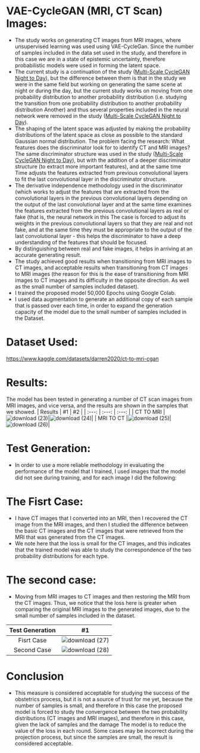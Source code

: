 # VAE-CycleGAN (MRI, CT Scan) Images:
- The study works on generating CT images from MRI images, where unsupervised learning was used using VAE-CycleGan.
Since the number of samples included in the data set used in the study, and therefore in this case we are in a state of epistemic uncertainty, therefore probabilistic models were used in forming the latent space.
- The current study is a continuation of the study ([Multi-Scale CycleGAN Night to Day](https://github.com/kaledhoshme123/Multi-Scale-CycleGAN-Night-to-Day)), but the difference between them is that in the study we were in the same field but working on generating the same scene at night or during the day, but the current study works on moving from one probability distribution to another probability distribution (i.e. studying the transition from one probability distribution to another probability distribution Another) and thus several properties included in the neural network were removed in the study ([Multi-Scale CycleGAN Night to Day](https://github.com/kaledhoshme123/Multi-Scale-CycleGAN-Night-to-Day)).
- The shaping of the latent space was adjusted by making the probability distributions of the latent space as close as possible to the standard Gaussian normal distribution.
The problem facing the research: What features does the discriminator look for to identify CT and MRI images? The same discriminator structure was used in the study ([Multi-Scale CycleGAN Night to Day](https://github.com/kaledhoshme123/Multi-Scale-CycleGAN-Night-to-Day)), but with the addition of a deeper discriminator structure (to extract more important features), and at the same time Time adjusts the features extracted from previous convolutional layers to fit the last convolutional layer in the discriminator structure.
- The derivative independence methodology used in the discriminator (which works to adjust the features that are extracted from the convolutional layers in the previous convolutional layers depending on the output of the last convolutional layer and at the same time examines the features extracted from the previous convolutional layers as real or fake (that is, the neural network in this The case is forced to adjust its weights in the previous convolutional layers so that they are real and not fake, and at the same time they must be appropriate to the output of the last convolutional layer - this helps the discriminator to have a deep understanding of the features that should be focused.
- By distinguishing between real and fake images, it helps in arriving at an accurate generating result.
- The study achieved good results when transitioning from MRI images to CT images, and acceptable results when transitioning from CT images to MRI images (the reason for this is the ease of transitioning from MRI images to CT images and its difficulty in the opposite direction. As well as the small number of samples included dataset).
- I trained the proposed model 50,000 Epochs using Google Colab.
- I used data augmentation to generate an additional copy of each sample that is passed over each time, in order to expand the generation capacity of the model due to the small number of samples included in the Dataset.
# Dataset Used:
https://www.kaggle.com/datasets/darren2020/ct-to-mri-cgan
# Results:
The model has been tested in generating a number of CT scan images from MRI images, and vice versa, and the results are shown in the samples that we showed.
| Results | #1    | #2    |
| :---:   | :---: | :---: |
| CT TO MRI |![download (23)](https://github.com/kaledhoshme123/VAE-CycleGAN-MRI-CT-Scan-Images/assets/108609519/06bd2425-245d-45ce-b11b-19d88ce1a01e)|![download (24)](https://github.com/kaledhoshme123/VAE-CycleGAN-MRI-CT-Scan-Images/assets/108609519/40021637-e449-489e-87c5-20f691044ad3)|
| MRI TO CT |![download (25)](https://github.com/kaledhoshme123/VAE-CycleGAN-MRI-CT-Scan-Images/assets/108609519/f51aae03-85c8-4f7f-8385-076cfa7f4448)|![download (26)](https://github.com/kaledhoshme123/VAE-CycleGAN-MRI-CT-Scan-Images/assets/108609519/74e86394-af1d-4d18-a2a5-880ab93285df)|

# Test Generation:
- In order to use a more reliable methodology in evaluating the performance of the model that I trained, I used images that the model did not see during training, and for each image I did the following:
# The Fisrt Case:
- I have CT images that I converted into an MRI, then I recovered the CT image from the MRI images, and then I studied the difference between the basic CT images and the CT images that were retrieved from the MRI that was generated from the CT images.
- We note here that the loss is small for the CT images, and this indicates that the trained model was able to study the correspondence of the two probability distributions for each type.
# The second case:
- Moving from MRI images to CT images and then restoring the MRI from the CT images. Thus, we notice that the loss here is greater when comparing the original MRI images to the generated images, due to the small number of samples included in the dataset.

| Test Generation | #1    |
| :---:   | :---: |
| Fisrt Case | ![download (27)](https://github.com/kaledhoshme123/VAE-CycleGAN-MRI-CT-Scan-Images/assets/108609519/3a672b9b-088c-4c95-991b-68b7c437bc2c) |
| Second Case | ![download (28)](https://github.com/kaledhoshme123/VAE-CycleGAN-MRI-CT-Scan-Images/assets/108609519/7c4475f7-dc26-4d59-8473-3116f3f4ea92)|

# Conclusion
- This measure is considered acceptable for studying the success of the obstetrics process, but it is not a source of trust for me yet, because the number of samples is small, and therefore in this case the proposed model is forced to study the convergence between the two probability distributions (CT images and MRI images), and therefore in this case, given the lack of samples and the damage The model is to reduce the value of the loss in each round. Some cases may be incorrect during the projection process, but since the samples are small, the result is considered acceptable.
